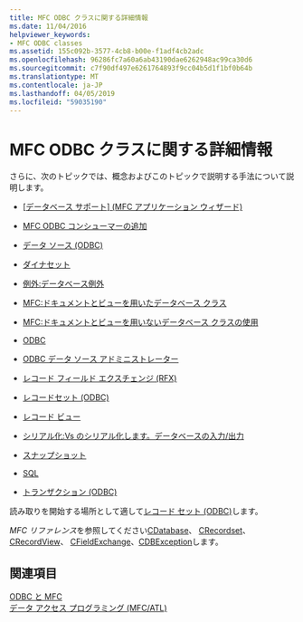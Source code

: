 ```yaml
---
title: MFC ODBC クラスに関する詳細情報
ms.date: 11/04/2016
helpviewer_keywords:
- MFC ODBC classes
ms.assetid: 155c092b-3577-4cb8-b00e-f1adf4cb2adc
ms.openlocfilehash: 96286fc7a60a6ab43190dae6262948ac99ca30d6
ms.sourcegitcommit: c7f90df497e6261764893f9cc04b5d1f1bf0b64b
ms.translationtype: MT
ms.contentlocale: ja-JP
ms.lasthandoff: 04/05/2019
ms.locfileid: "59035190"
---
```

# <a name="further-reading-about-the-mfc-odbc-classes"></a>MFC ODBC クラスに関する詳細情報

さらに、次のトピックでは、概念およびこのトピックで説明する手法について説明します。

- [[データベース サポート] (MFC アプリケーション ウィザード)](../../mfc/reference/database-support-mfc-application-wizard.md)

- [MFC ODBC コンシューマーの追加](../../mfc/reference/adding-an-mfc-odbc-consumer.md)

- [データ ソース (ODBC)](../../data/odbc/data-source-odbc.md)

- [ダイナセット](../../data/odbc/dynaset.md)

- [例外:データベース例外](../../mfc/exceptions-database-exceptions.md)

- [MFC:ドキュメントとビューを用いたデータベース クラス](../../data/mfc-using-database-classes-with-documents-and-views.md)

- [MFC:ドキュメントとビューを用いないデータベース クラスの使用](../../data/mfc-using-database-classes-without-documents-and-views.md)

- [ODBC](../../data/odbc/odbc-basics.md)

- [ODBC データ ソース アドミニストレーター](../../data/odbc/odbc-administrator.md)

- [レコード フィールド エクスチェンジ (RFX)](../../data/odbc/record-field-exchange-rfx.md)

- [レコードセット (ODBC)](../../data/odbc/recordset-odbc.md)

- [レコード ビュー](../../data/record-views-mfc-data-access.md)

- [シリアル化:Vs のシリアル化します。データベースの入力/出力](../../mfc/serialization-serialization-vs-database-input-output.md)

- [スナップショット](../../data/odbc/snapshot.md)

- [SQL](../../data/odbc/sql.md)

- [トランザクション (ODBC)](../../data/odbc/transaction-odbc.md)

読み取りを開始する場所として適して[レコード セット (ODBC)](../../data/odbc/recordset-odbc.md)します。

*MFC リファレンス*を参照してください[CDatabase](../../mfc/reference/cdatabase-class.md)、 [CRecordset](../../mfc/reference/crecordset-class.md)、 [CRecordView](../../mfc/reference/crecordview-class.md)、 [CFieldExchange](../../mfc/reference/cfieldexchange-class.md)、[CDBException](../../mfc/reference/cdbexception-class.md)します。

## <a name="see-also"></a>関連項目

[ODBC と MFC](../../data/odbc/odbc-and-mfc.md)<br/>
[データ アクセス プログラミング (MFC/ATL)](../../data/data-access-programming-mfc-atl.md)